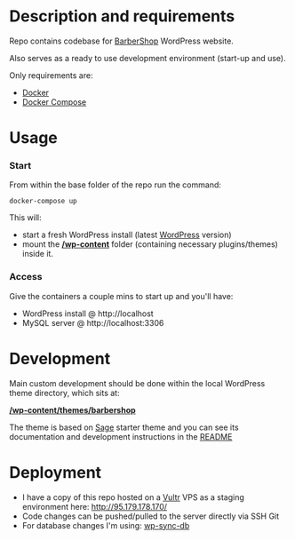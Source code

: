 # Description and requirements

Repo contains codebase for [BarberShop](http://95.179.178.170/) WordPress website.

Also serves as a ready to use development environment (start-up and use).

Only requirements are:

- [Docker](https://docs.docker.com/install/)
- [Docker Compose](https://docs.docker.com/compose/install/)

# Usage

### Start

From within the base folder of the repo run the command:

```
docker-compose up
```

This will:

- start a fresh WordPress install (latest [WordPress](https://hub.docker.com/_/wordpress/) version)
- mount the **[/wp-content](./wp-content)** folder (containing necessary plugins/themes) inside it.


### Access
Give the containers a couple mins to start up and you'll have:

- WordPress install @ http://localhost
- MySQL server @ http://localhost:3306

# Development
Main custom development should be done within the local WordPress theme directory, which sits at:

**[/wp-content/themes/barbershop](./wp-content/themes/barbershop)**

The theme is based on [Sage](https://roots.io/sage/) starter theme and you can see its documentation and 
development instructions in the [README](https://github.com/eduwass/barbershop/blob/master/wp-content/themes/barbershop/README.md)


# Deployment

- I have a copy of this repo hosted on a [Vultr](http://vultr.com) VPS as a staging environment here: http://95.179.178.170/
- Code changes can be pushed/pulled to the server directly via SSH Git
- For database changes I'm using: [wp-sync-db](https://github.com/wp-sync-db/wp-sync-db)